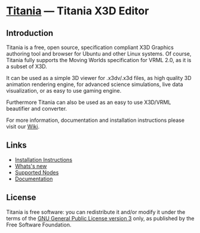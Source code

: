 [Titania](https://github.com/create3000/titania/wiki) — Titania X3D Editor
==========================================================================

Introduction
------------

Titania is a free, open source, specification compliant X3D Graphics authoring tool and browser for Ubuntu and other Linux systems. Of course, Titania fully supports the Moving Worlds specification for VRML 2.0, as it is a subset of X3D.

It can be used as a simple 3D viewer for .x3dv/.x3d files, as high quality 3D animation rendering engine, for advanced science simulations, live data visualization, or as easy to use gaming engine.

Furthermore Titania can also be used as an easy to use X3D/VRML beautifier and converter.

For more information, documentation and installation instructions please visit our [Wiki](https://github.com/create3000/titania/wiki).

Links
-----

* [Installation Instructions](https://github.com/create3000/titania/wiki)
* [Whats's new](https://github.com/create3000/titania/wiki/What's-new)
* [Supported Nodes](https://github.com/create3000/titania/wiki/Supported-Nodes)
* [Documentation](https://github.com/create3000/titania/wiki/Documentation)

License
--------------------------------------
Titania is free software: you can redistribute it and/or modify it under the terms of the [GNU General Public License version 3](LICENSE.md) only, as published by the Free Software Foundation.
